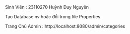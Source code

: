 Sinh Viên : 23110270 Huỳnh Duy Nguyên


Tạo Database nv hoặc đổi trong file Properties


Trang Chủ Admin : http://localhost:8080/admin/categories
